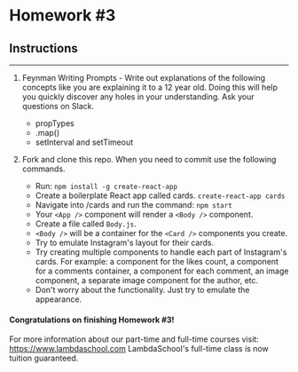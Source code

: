 # Homework #3

## Instructions
---
1. Feynman Writing Prompts - Write out explanations of the following concepts like you are explaining it to a 12 year old.  Doing this will help you quickly discover any holes in your understanding.  Ask your questions on Slack.

	* propTypes
	* .map()
	* setInterval and setTimeout


2. Fork and clone this repo.  When you need to commit use the following commands.

	* Run: `npm install -g create-react-app`
	* Create a boilerplate React app called cards. `create-react-app cards`
	* Navigate into /cards and run the command: `npm start`
	* Your `<App />` component will render a `<Body />` component.
	* Create a file called `Body.js`.
	* `<Body />` will be a container for the `<Card />` components you create.
	* Try to emulate Instagram's layout for their cards.  
  	* Try creating multiple components to handle each part of Instagram's cards.  For example: a component for the likes count, a component for a comments container, a component for each comment, an image component, a separate image component for the author, etc.
	* Don't worry about the functionality.  Just try to emulate the appearance.



#### Congratulations on finishing Homework #3!

For more information about our part-time and full-time courses visit: https://www.lambdaschool.com
LambdaSchool's full-time class is now tuition guaranteed.  

